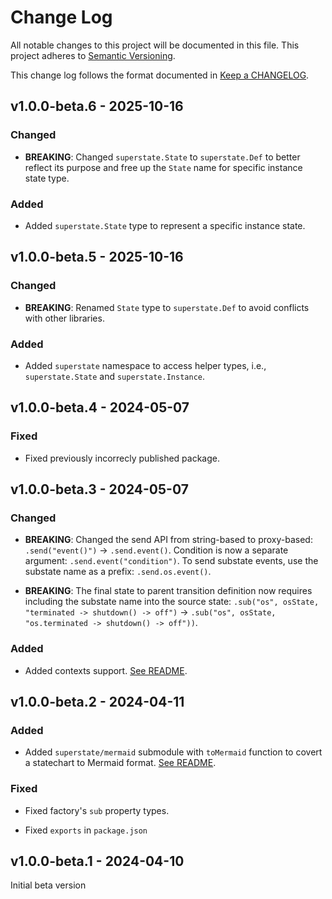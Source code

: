# Change Log

All notable changes to this project will be documented in this file.
This project adheres to [Semantic Versioning].

This change log follows the format documented in [Keep a CHANGELOG].

[semantic versioning]: http://semver.org/
[keep a changelog]: http://keepachangelog.com/

## v1.0.0-beta.6 - 2025-10-16

### Changed

- **BREAKING**: Changed `superstate.State` to `superstate.Def` to better reflect its purpose and free up the `State` name for specific instance state type.

### Added

- Added `superstate.State` type to represent a specific instance state.

## v1.0.0-beta.5 - 2025-10-16

### Changed

- **BREAKING**: Renamed `State` type to `superstate.Def` to avoid conflicts with other libraries.

### Added

- Added `superstate` namespace to access helper types, i.e., `superstate.State` and `superstate.Instance`.

## v1.0.0-beta.4 - 2024-05-07

### Fixed

- Fixed previously incorrecly published package.

## v1.0.0-beta.3 - 2024-05-07

### Changed

- **BREAKING**: Changed the send API from string-based to proxy-based: `.send("event()")` -> `.send.event()`. Condition is now a separate argument: `.send.event("condition")`. To send substate events, use the substate name as a prefix: `.send.os.event()`.

- **BREAKING**: The final state to parent transition definition now requires including the substate name into the source state: `.sub("os", osState, "terminated -> shutdown() -> off")` -> `.sub("os", osState, "os.terminated -> shutdown() -> off"))`.

### Added

- Added contexts support. [See README](https://github.com/kossnocorp/superstate#contexts).

## v1.0.0-beta.2 - 2024-04-11

### Added

- Added `superstate/mermaid` submodule with `toMermaid` function to covert a statechart to Mermaid format. [See README](https://github.com/kossnocorp/superstate#mermaid).

### Fixed

- Fixed factory's `sub` property types.

- Fixed `exports` in `package.json`

## v1.0.0-beta.1 - 2024-04-10

Initial beta version
